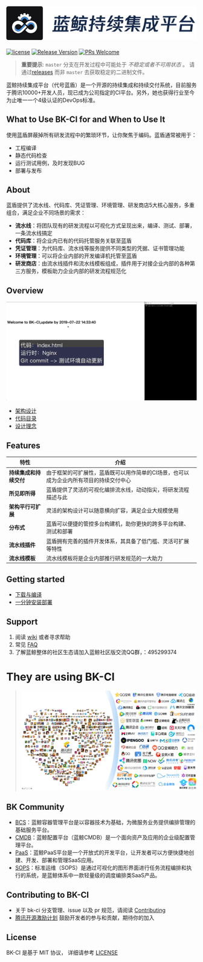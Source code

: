 ![LOGO](docs/resource/img/bkci_cn.png)
---
[![license](https://img.shields.io/badge/license-mit-brightgreen.svg?style=flat)](https://github.com/Tencent/bk-ci/blob/master/LICENSE) [![Release Version](https://img.shields.io/badge/release-0.0.1-brightgreen.svg)](https://github.com/Tencent/bk-ci/releases) [![PRs Welcome](https://img.shields.io/badge/PRs-welcome-brightgreen.svg)](https://github.com/Tencent/bk-ci/pulls)

> **重要提示**: `master` 分支在开发过程中可能处于 *不稳定或者不可用状态* 。
请通过[releases](https://github.com/tencent/bk-ci/releases) 而非 `master` 去获取稳定的二进制文件。

蓝鲸持续集成平台（代号蓝盾）是一个开源的持续集成和持续交付系统，目前服务于腾讯10000+开发人员，现已成为公司指定的CI平台。另外，她也获得行业至今为止唯一一个4级认证的DevOps标准。

## What to Use BK-CI for and When to Use It
使用蓝盾屏蔽掉所有研发流程中的繁琐环节，让你聚焦于编码。蓝盾通常被用于：
- 工程编译
- 静态代码检查
- 运行测试用例，及时发现BUG
- 部署与发布

## About
蓝盾提供了流水线、代码库、凭证管理、环境管理、研发商店5大核心服务，多重组合，满足企业不同场景的需求：
- **流水线**：将团队现有的研发流程以可视化方式呈现出来，编译、测试、部署，一条流水线搞定
- **代码库**：将企业内已有的代码托管服务关联至蓝盾
- **凭证管理**：为代码库、流水线等服务提供不同类型的凭据、证书管理功能
- **环境管理**：可以将企业内部的开发编译机托管至蓝盾
- **研发商店**：由流水线插件和流水线模板组成，插件用于对接企业内部的各种第三方服务，模板助力企业内部的研发流程规范化

## Overview
![front-page](docs/resource/img/bk-ci-demo.gif)

- [架构设计](docs/overview/architecture.md)
- [代码目录](docs/overview/code_framework.md)
- [设计理念](docs/overview/design.md)

## Features
| 特性 | 介绍  |
| ------ | ------  |
| **持续集成和持续交付** | 	由于框架的可扩展性，蓝盾既可以用作简单的CI场景，也可以成为企业内所有项目的持续交付中心	  |
| **所见即所得**  | 蓝盾提供了灵活的可视化编排流水线，动动指尖，将研发流程描述与此  |
| **架构平行可扩展** | 灵活的架构设计可以随意横向扩容，满足企业大规模使用  |
| **分布式** | 蓝盾可以便捷的管控多台构建机，助你更快的跨多平台构建、测试和部署	  |
| **流水线插件**  |  蓝盾拥有完善的插件开发体系，其具备了低门槛、灵活可扩展等特性  |
| **流水线模板** |  流水线模板将是企业内部推行研发规范的一大助力  |

## Getting started
- [下载与编译](docs/overview/source_compile.md)
- [一分钟安装部署](docs/overview/installation.md)

## Support
1. 阅读 [wiki](https://github.com/Tencent/bk-ci/wiki) 或者寻求帮助
2. 常见 [FAQ](https://github.com/Tencent/bk-ci/wiki/FAQ)
3. 了解蓝鲸整体的社区生态请加入蓝鲸社区版交流QQ群，：495299374

# They are using BK-CI
> ![Using](docs/resource/img/using.png)

## BK Community
- [BCS](https://github.com/Tencent/bk-bcs)：蓝鲸容器管理平台是以容器技术为基础，为微服务业务提供编排管理的基础服务平台。
- [CMDB](https://github.com/Tencent/bk-cmdb)：蓝鲸配置平台（蓝鲸CMDB）是一个面向资产及应用的企业级配置管理平台。
- [PaaS](https://github.com/Tencent/bk-PaaS)：蓝鲸PaaS平台是一个开放式的开发平台，让开发者可以方便快捷地创建、开发、部署和管理SaaS应用。
- [SOPS](https://github.com/Tencent/bk-sops)：标准运维（SOPS）是通过可视化的图形界面进行任务流程编排和执行的系统，是蓝鲸体系中一款轻量级的调度编排类SaaS产品。

## Contributing to BK-CI
- 关于 bk-ci 分支管理、issue 以及 pr 规范，请阅读 [Contributing](CONTRIBUTING.md)
- [腾讯开源激励计划](https://opensource.tencent.com/contribution) 鼓励开发者的参与和贡献，期待你的加入

## License
BK-CI 是基于 MIT 协议， 详细请参考 [LICENSE](LICENSE)
